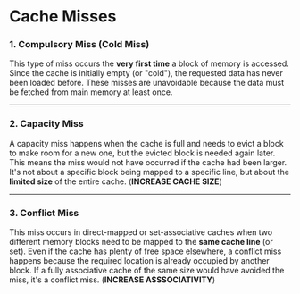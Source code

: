 # Cache Misses


### 1. Compulsory Miss (Cold Miss)
This type of miss occurs the **very first time** a block of memory is accessed. Since the cache is initially empty (or "cold"), the requested data has never been loaded before. These misses are unavoidable because the data must be fetched from main memory at least once.

***

### 2. Capacity Miss
A capacity miss happens when the cache is full and needs to evict a block to make room for a new one, but the evicted block is needed again later. This means the miss would not have occurred if the cache had been larger. It's not about a specific block being mapped to a specific line, but about the **limited size** of the entire cache. (**INCREASE CACHE SIZE**)

***

### 3. Conflict Miss
This miss occurs in direct-mapped or set-associative caches when two different memory blocks need to be mapped to the **same cache line** (or set). Even if the cache has plenty of free space elsewhere, a conflict miss happens because the required location is already occupied by another block. If a fully associative cache of the same size would have avoided the miss, it's a conflict miss. (**INCREASE ASSSOCIATIVITY**)
